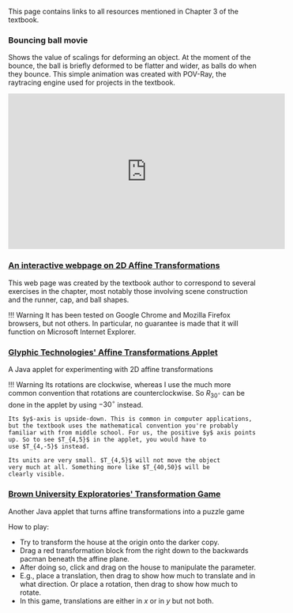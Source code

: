 
This page contains links to all resources mentioned in Chapter 3 of the
textbook.

### Bouncing ball movie

Shows the value of scalings for deforming an object. At the moment of the
bounce, the ball is briefly deformed to be flatter and wider, as balls do
when they bounce. This simple animation was created with POV-Ray, the
raytracing engine used for projects in the textbook.

<iframe width="560" height="315" src="https://www.youtube.com/embed/y2Ee-I34C3w" frameborder="0" allowfullscreen></iframe>

### [An interactive webpage on 2D Affine Transformations](https://nathancarter.github.io/scene2d)

This web page was created by the textbook author to correspond to several
exercises in the chapter, most notably those involving scene construction
and the runner, cap, and ball shapes.

!!! Warning
    It has been tested on Google Chrome and Mozilla Firefox browsers, but
    not others. In particular, no guarantee is made that it will function
    on Microsoft Internet Explorer.

### [Glyphic Technologies' Affine Transformations Applet](http://www.glyphic.com/transform/applet/4app.html)

A Java applet for experimenting with 2D affine transformations

!!! Warning
    Its rotations are clockwise, whereas I use the much more common
    convention that rotations are counterclockwise.
    So $R_{30^\circ}$ can be done in the applet by using $-30^\circ$
    instead.

    Its $y$-axis is upside-down. This is common in computer applications,
    but the textbook uses the mathematical convention you're probably
    familiar with from middle school. For us, the positive $y$ axis points
    up. So to see $T_{4,5}$ in the applet, you would have to
    use $T_{4,-5}$ instead.

    Its units are very small. $T_{4,5}$ will not move the object
    very much at all. Something more like $T_{40,50}$ will be
    clearly visible.

### [Brown University Exploratories' Transformation Game](http://www.cs.brown.edu/exploratories/freeSoftware/repository/edu/brown/cs/exploratories/applets/transformationGame/transformation_game_java_plugin.html)

Another Java applet that turns affine transformations into a puzzle game

How to play:

  * Try to transform the house at the origin onto the darker copy.
  * Drag a red transformation block from the right down to the backwards
    pacman beneath the affine plane.
  * After doing so, click and drag on the house to manipulate the parameter.
  * E.g., place a translation, then drag to show how much to translate and
    in what direction. Or place a rotation, then drag to show how much to
    rotate.
  * In this game, translations are either in $x$ or in $y$ but not both.
